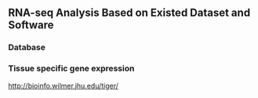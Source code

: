 ## RNA-seq Analysis Based on Existed Dataset and Software

### Database
### Tissue specific gene expression
http://bioinfo.wilmer.jhu.edu/tiger/
